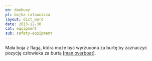 ```yaml
---
en: danbuoy
pl: bojka ratownicza
layout: dict_word
date: 2013-12-30
cat: equipment
sub: safety-equipment
---
```


Mała boja z flagą, która może być wyrzucona za burtę by zaznaczyć pozycję człowieka za burtą [[man overboat](/dict/man-overboard.html)]. 